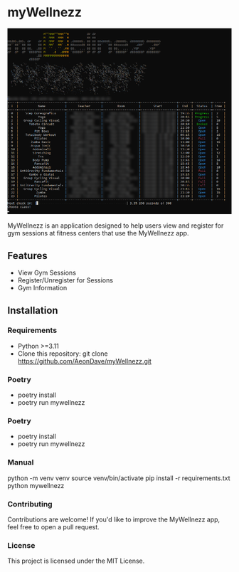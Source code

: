 
# myWellnezz

![Alt text](mw.png?raw=true "myWellnezz")

MyWellnezz is an application designed to help users view and register for gym sessions at fitness centers that use the MyWellnezz app.
## Features

* View Gym Sessions
* Register/Unregister for Sessions
* Gym Information

## Installation

### Requirements

* Python >=3.11
* Clone this repository: git clone https://github.com/AeonDave/myWellnezz.git

### Poetry

* poetry install
* poetry run mywellnezz

### Poetry

* poetry install
* poetry run mywellnezz

### Manual

python -m venv venv
source venv/bin/activate
pip install -r requirements.txt
python mywellnezz

### Contributing

Contributions are welcome! If you'd like to improve the MyWellnezz app, feel free to open a pull request.

### License

This project is licensed under the MIT License.

